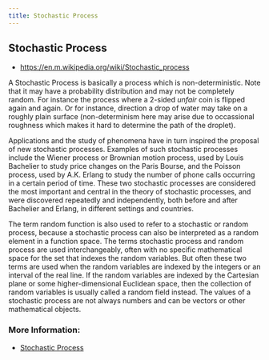 ```yaml
---
title: Stochastic Process
---
```

## Stochastic Process

- https://en.m.wikipedia.org/wiki/Stochastic_process


A Stochastic Process is basically a process which is non-deterministic. Note that it may have a probability distribution and may not be completely random. For instance the process where a 2-sided _unfair_ coin is flipped again and again. Or for instance, direction a drop of water may take on a roughly plain surface (non-determinism here may arise due to occassional roughness which makes it hard to determine the path of the droplet).

Applications and the study of phenomena have in turn inspired the proposal of new stochastic processes. Examples of such stochastic processes include the Wiener process or Brownian motion process, used by Louis Bachelier to study price changes on the Paris Bourse, and the Poisson process, used by A.K. Erlang to study the number of phone calls occurring in a certain period of time. These two stochastic processes are considered the most important and central in the theory of stochastic processes, and were discovered repeatedly and independently, both before and after Bachelier and Erlang, in different settings and countries.

The term random function is also used to refer to a stochastic or random process, because a stochastic process can also be interpreted as a random element in a function space. The terms stochastic process and random process are used interchangeably, often with no specific mathematical space for the set that indexes the random variables. But often these two terms are used when the random variables are indexed by the integers or an interval of the real line. If the random variables are indexed by the Cartesian plane or some higher-dimensional Euclidean space, then the collection of random variables is usually called a random field instead. The values of a stochastic process are not always numbers and can be vectors or other mathematical objects.

### More Information:
* <a href="https://en.wikipedia.org/wiki/Stochastic_process">Stochastic Process</a>


